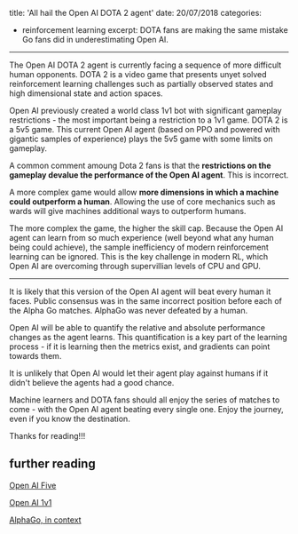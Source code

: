title: 'All hail the Open AI DOTA 2 agent'
date: 20/07/2018
categories: 
- reinforcement learning
excerpt: DOTA fans are making the same mistake Go fans did in underestimating Open AI.

---

The Open AI DOTA 2 agent is currently facing a sequence of more difficult human opponents.  DOTA 2 is a video game that presents unyet solved reinforcement learning challenges such as partially observed states and high dimensional state and action spaces.

Open AI previously created a world class 1v1 bot with significant gameplay restrictions - the most important being a restriction to a 1v1 game.  DOTA 2 is a 5v5 game.  This current Open AI agent (based on PPO and powered with gigantic samples of experience) plays the 5v5 game with some limits on gameplay.

A common comment amoung Dota 2 fans is that the **restrictions on the gameplay devalue the performance of the Open AI agent**.  This is incorrect.

A more complex game would allow **more dimensions in which a machine could outperform a human**.  Allowing the use of core mechanics such as wards will give machines additional ways to outperform humans.  

The more complex the game, the higher the skill cap.  Because the Open AI agent can learn from so much experience (well beyond what any human being could achieve), the sample inefficiency of modern reinforcement learning can be ignored.  This is the key challenge in modern RL, which Open AI are overcoming through supervillian levels of CPU and GPU.

---

It is likely that this version of the Open AI agent will beat every human it faces.  Public consensus was in the same incorrect position before each of the Alpha Go matches.  AlphaGo was never defeated by a human.

Open AI will be able to quantify the relative and absolute performance changes as the agent learns.  This quantification is a key part of the learning process - if it is learning then the metrics exist, and gradients can point towards them.

It is unlikely that Open AI would let their agent play against humans if it didn't believe the agents had a good chance. 

Machine learners and DOTA fans should all enjoy the series of matches to come - with the Open AI agent beating every single one.  Enjoy the journey, even if you know the destination.

Thanks for reading!!!

## further reading

[Open AI Five](https://blog.openai.com/openai-five/)

[Open AI 1v1](https://blog.openai.com/dota-2/)

[AlphaGo, in context](https://medium.com/@karpathy/alphago-in-context-c47718cb95a5)


